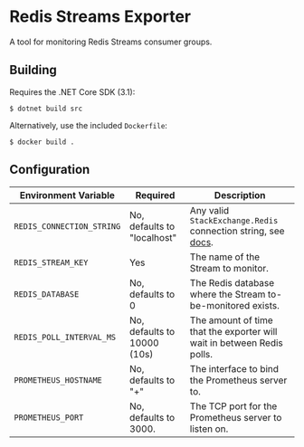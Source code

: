# Redis Streams Exporter

A tool for monitoring Redis Streams consumer groups.

## Building

Requires the .NET Core SDK (3.1):
```
$ dotnet build src
```

Alternatively, use the included `Dockerfile`:
```
$ docker build .
```

## Configuration

| Environment Variable | Required | Description |
| --- | --- | --- |
| `REDIS_CONNECTION_STRING` | No, defaults to "localhost" | Any valid `StackExchange.Redis` connection string, see [docs](https://stackexchange.github.io/StackExchange.Redis/Configuration.html#basic-configuration-strings). |
| `REDIS_STREAM_KEY` | Yes | The name of the Stream to monitor. |
| `REDIS_DATABASE` | No, defaults to 0 | The Redis database where the Stream to-be-monitored exists. |
| `REDIS_POLL_INTERVAL_MS` | No, defaults to 10000 (10s) | The amount of time that the exporter will wait in between Redis polls. |
| `PROMETHEUS_HOSTNAME` | No, defaults to "+" | The interface to bind the Prometheus server to. |
| `PROMETHEUS_PORT` | No, defaults to 3000. | The TCP port for the Prometheus server to listen on. |
